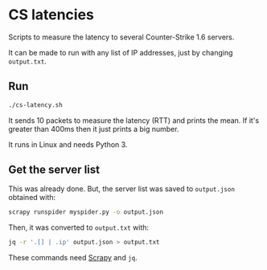 # CS latencies

Scripts to measure the latency to several Counter-Strike 1.6 servers.

It can be made to run with any list of IP addresses, just by changing `output.txt`.

## Run

```bash
./cs-latency.sh
```

It sends 10 packets to measure the latency (RTT) and prints the mean. If it's greater than 400ms then it just prints a big number.

It runs in Linux and needs Python 3.

## Get the server list

This was already done. But, the server list was saved to `output.json` obtained with:

```bash
scrapy runspider myspider.py -o output.json
```

Then, it was converted to `output.txt` with:

```bash
jq -r '.[] | .ip' output.json > output.txt
```

These commands need [Scrapy](https://scrapy.org/) and `jq`.
